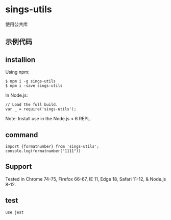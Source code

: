 <!--
 * @Author: t_winkjqzhang
 * @Date: 2022-04-02 11:58:36
 * @LastEditTime: 2022-04-06 21:14:56
 * @Description: Do not edit
-->

# sings-utils

使用公共库

## 示例代码

## installion

Using npm:

```shell
$ npm i -g sings-utils
$ npm i -save sings-utils
```

In Node.js:

```shell
// Load the full build.
var _ = require('sings-utils');
```

Note:
Install use in the Node.js < 6 REPL.

## command

```shell
import {formatnumber} from 'sings-utils';
console.log(formatnumber("1111"))
```

## Support

Tested in Chrome 74-75, Firefox 66-67, IE 11, Edge 18, Safari 11-12, & Node.js 8-12.

## test

`use jest`
